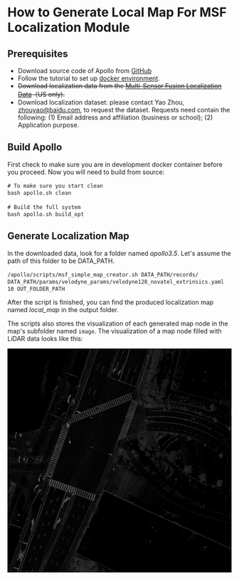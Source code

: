 # How to Generate Local Map For MSF Localization Module

## Prerequisites
 - Download source code of Apollo from [GitHub](https://github.com/ApolloAuto/apollo)
 - Follow the tutorial to set up [docker environment](../quickstart/apollo_software_installation_guide.md).
 - ~~Download localization data from the [Multi-Sensor Fusion Localization Data](http://data.apollo.auto/help?name=sensor%20data&data_key=multisensor&data_type=1&locale=en-us&lang=en)（US only).~~
 - Download localization dataset: please contact Yao Zhou, zhouyao@baidu.com, to request the dataset. Requests need contain the following: (1) Email address and affiliation (business or school); (2) Application purpose.

## Build Apollo

First check to make sure you are in development docker container before you proceed. Now you will need to build from source:
```
# To make sure you start clean
bash apollo.sh clean

# Build the full system
bash apollo.sh build_opt
```

## Generate Localization Map
In the downloaded data, look for a folder named *apollo3.5*. Let's assume the path of this folder to be DATA_PATH.

```
/apollo/scripts/msf_simple_map_creator.sh DATA_PATH/records/ DATA_PATH/params/velodyne_params/velodyne128_novatel_extrinsics.yaml 10 OUT_FOLDER_PATH
```

After the script is finished, you can find the produced localization map named *local_map* in the output folder.

The scripts also stores the visualization of each generated map node in the map's subfolder named `image`. The visualization of a map node filled with LiDAR data looks like this:

![1](images/msf_localization/map_node_image.png)
